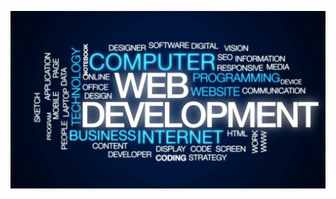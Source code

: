 ![The San Juan Mountains are beautiful!](https://raw.githubusercontent.com/rayhanalmim/image-host/main/Images/pxfuel.jpg "San Juan Mountains")

